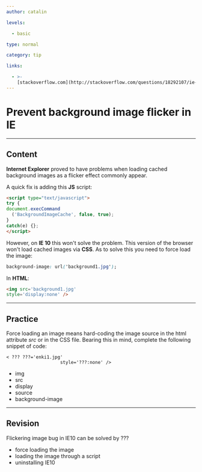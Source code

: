 ```yaml
---
author: catalin

levels:

  - basic

type: normal

category: tip

links:

  - >-
    [stackoverflow.com](http://stackoverflow.com/questions/18292107/ie-background-flicker){website}
---
```


# Prevent background image flicker in **IE**

---

## Content

**Internet Explorer** proved to have problems when loading cached background images as a flicker effect commonly appear.

A quick fix is adding this **JS** script:

```html
<script type="text/javascript">
try {
document.execCommand
  ('BackgroundImageCache', false, true);
}
catch(e) {};
</script>
```

However, on **IE 10** this won't solve the problem. This version of the browser won't load cached images via **CSS**. As to solve this you need to force load the image:

```css
background-image: url('background1.jpg');
```

In **HTML**:

```html
<img src='background1.jpg'
style='display:none' />
```

---

## Practice

Force loading an image means hard-coding the image source in the html attribute _src_ or in the CSS file. Bearing this in mind, complete the following snippet of code:

```
< ??? ???='enki1.jpg'
                    style='???:none' />
```

- img
- src
- display
- source
- background-image

---

## Revision

Flickering image bug in IE10 can be solved by ???

- force loading the image
- loading the image through a script
- uninstalling IE10
